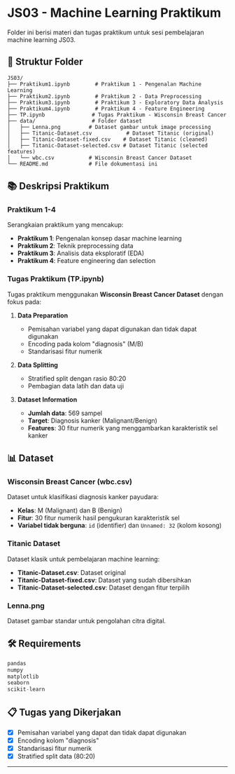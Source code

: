 # JS03 - Machine Learning Praktikum

Folder ini berisi materi dan tugas praktikum untuk sesi pembelajaran machine learning JS03.

## 📁 Struktur Folder

```
JS03/
├── Praktikum1.ipynb        # Praktikum 1 - Pengenalan Machine Learning
├── Praktikum2.ipynb        # Praktikum 2 - Data Preprocessing
├── Praktikum3.ipynb        # Praktikum 3 - Exploratory Data Analysis
├── Praktikum4.ipynb        # Praktikum 4 - Feature Engineering
├── TP.ipynb               # Tugas Praktikum - Wisconsin Breast Cancer
├── data/                  # Folder dataset
│   ├── Lenna.png         # Dataset gambar untuk image processing
│   ├── Titanic-Dataset.csv           # Dataset Titanic (original)
│   ├── Titanic-Dataset-fixed.csv    # Dataset Titanic (cleaned)
│   ├── Titanic-Dataset-selected.csv # Dataset Titanic (selected features)
│   └── wbc.csv           # Wisconsin Breast Cancer Dataset
└── README.md             # File dokumentasi ini
```

## 📚 Deskripsi Praktikum

### Praktikum 1-4

Serangkaian praktikum yang mencakup:

- **Praktikum 1**: Pengenalan konsep dasar machine learning
- **Praktikum 2**: Teknik preprocessing data
- **Praktikum 3**: Analisis data eksploratif (EDA)
- **Praktikum 4**: Feature engineering dan selection

### Tugas Praktikum (TP.ipynb)

Tugas praktikum menggunakan **Wisconsin Breast Cancer Dataset** dengan fokus pada:

1. **Data Preparation**

   - Pemisahan variabel yang dapat digunakan dan tidak dapat digunakan
   - Encoding pada kolom "diagnosis" (M/B)
   - Standarisasi fitur numerik

2. **Data Splitting**

   - Stratified split dengan rasio 80:20
   - Pembagian data latih dan data uji

3. **Dataset Information**
   - **Jumlah data**: 569 sampel
   - **Target**: Diagnosis kanker (Malignant/Benign)
   - **Features**: 30 fitur numerik yang menggambarkan karakteristik sel kanker

## 📊 Dataset

### Wisconsin Breast Cancer (wbc.csv)

Dataset untuk klasifikasi diagnosis kanker payudara:

- **Kelas**: M (Malignant) dan B (Benign)
- **Fitur**: 30 fitur numerik hasil pengukuran karakteristik sel
- **Variabel tidak berguna**: `id` (identifier) dan `Unnamed: 32` (kolom kosong)

### Titanic Dataset

Dataset klasik untuk pembelajaran machine learning:

- **Titanic-Dataset.csv**: Dataset original
- **Titanic-Dataset-fixed.csv**: Dataset yang sudah dibersihkan
- **Titanic-Dataset-selected.csv**: Dataset dengan fitur terpilih

### Lenna.png

Dataset gambar standar untuk pengolahan citra digital.

## 🛠️ Requirements

```python
pandas
numpy
matplotlib
seaborn
scikit-learn
```

## 📋 Tugas yang Dikerjakan

- [x] Pemisahan variabel yang dapat dan tidak dapat digunakan
- [x] Encoding kolom "diagnosis"
- [x] Standarisasi fitur numerik
- [x] Stratified split data (80:20)

---
